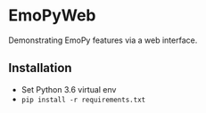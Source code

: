 # EmoPyWeb

Demonstrating EmoPy features via a web interface.

## Installation

 - Set Python 3.6 virtual env 
 - `pip install -r requirements.txt`

